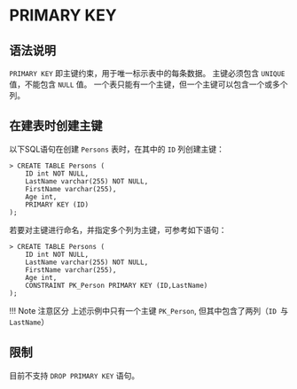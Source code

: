 # **PRIMARY KEY**

## **语法说明**
`PRIMARY KEY` 即主键约束，用于唯一标示表中的每条数据。
主键必须包含 `UNIQUE` 值，不能包含 `NULL` 值。
一个表只能有一个主键，但一个主键可以包含一个或多个列。



## **在建表时创建主键**
以下SQL语句在创建 `Persons` 表时，在其中的 `ID` 列创建主键：

```
> CREATE TABLE Persons (
    ID int NOT NULL,
    LastName varchar(255) NOT NULL,
    FirstName varchar(255),
    Age int,
    PRIMARY KEY (ID)
);
```


若要对主键进行命名，并指定多个列为主键，可参考如下语句：  
```
> CREATE TABLE Persons (
    ID int NOT NULL,
    LastName varchar(255) NOT NULL,
    FirstName varchar(255),
    Age int,
    CONSTRAINT PK_Person PRIMARY KEY (ID,LastName)
);
```

!!! Note 注意区分
    上述示例中只有一个主键 `PK_Person`, 但其中包含了两列（`ID `与`LastName`）


## **限制**

目前不支持 `DROP PRIMARY KEY` 语句。